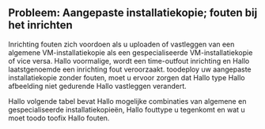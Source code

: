 ## <a name="issue-custom-image-provisioning-errors"></a>Probleem: Aangepaste installatiekopie; fouten bij het inrichten
Inrichting fouten zich voordoen als u uploaden of vastleggen van een algemene VM-installatiekopie als een gespecialiseerde VM-installatiekopie of vice versa. Hallo voormalige, wordt een time-outfout inrichting en Hallo laatstgenoemde een inrichting fout veroorzaakt. toodeploy uw aangepaste installatiekopie zonder fouten, moet u ervoor zorgen dat Hallo type Hallo afbeelding niet gedurende Hallo vastleggen verandert.

Hallo volgende tabel bevat Hallo mogelijke combinaties van algemene en gespecialiseerde installatiekopieën, Hallo fouttype u tegenkomt en wat u moet toodo toofix Hallo fouten.


